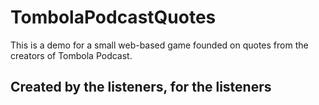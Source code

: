 # TombolaPodcastQuotes
This is a demo for a small web-based game founded on quotes from the creators of Tombola Podcast.
## Created by the listeners, for the listeners
